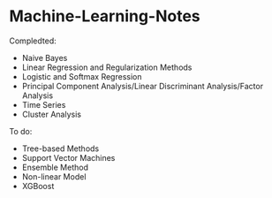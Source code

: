 # Machine-Learning-Notes
Compledted:
* Naive Bayes
* Linear Regression and Regularization Methods
* Logistic and Softmax Regression
* Principal Component Analysis/Linear Discriminant Analysis/Factor Analysis
* Time Series
* Cluster Analysis

To do:
* Tree-based Methods
* Support Vector Machines
* Ensemble Method
* Non-linear Model
* XGBoost
